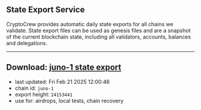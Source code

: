 ## State Export Service
CryptoCrew provides automatic daily state exports for all chains we validate. State export files can be used as genesis files and are a snapshot of the current blockchain state, including all validators, accounts, balances and delegations.

---
**Download: [juno-1 state export](https://dl-eu2.ccvalidators.com/SERVICE/juno/juno-1_export_24153441.json)**
---

- last updated: Fri Feb 21 2025 12:00:46
- chain id: `juno-1`
- export height: `24153441`
- use for: airdrops, local tests, chain recovery
